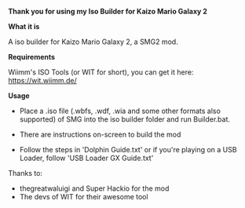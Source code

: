 **__Thank you for using my Iso Builder for Kaizo Mario Galaxy 2__**

**What it is**

A iso builder for Kaizo Mario Galaxy 2, a SMG2 mod.

**Requirements**

Wiimm's ISO Tools (or WIT for short), you can get it here: https://wit.wiimm.de/

**Usage**

- Place a .iso file (.wbfs, .wdf, .wia and some other formats also supported) of SMG into the iso builder folder and run Builder.bat.

- There are instructions on-screen to build the mod

- Follow the steps in 'Dolphin Guide.txt' or if you're playing on a USB Loader, follow 'USB Loader GX Guide.txt'

Thanks to:

- thegreatwaluigi and Super Hackio for the mod
- The devs of WIT for their awesome tool
